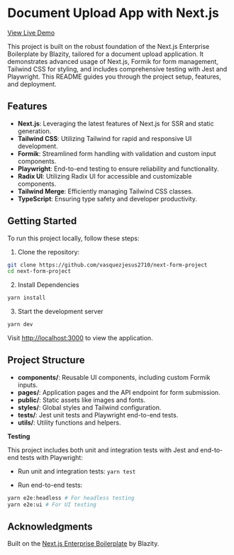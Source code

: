 # Document Upload App with Next.js

[View Live Demo](https://next-form-project.netlify.app/)

This project is built on the robust foundation of the Next.js Enterprise Boilerplate by Blazity, tailored for a document upload application. It demonstrates advanced usage of Next.js, Formik for form management, Tailwind CSS for styling, and includes comprehensive testing with Jest and Playwright. This README guides you through the project setup, features, and deployment.

## Features

- **Next.js**: Leveraging the latest features of Next.js for SSR and static generation.
- **Tailwind CSS**: Utilizing Tailwind for rapid and responsive UI development.
- **Formik**: Streamlined form handling with validation and custom input components.
- **Playwright**: End-to-end testing to ensure reliability and functionality.
- **Radix UI**: Utilizing Radix UI for accessible and customizable components.
- **Tailwind Merge**: Efficiently managing Tailwind CSS classes.
- **TypeScript**: Ensuring type safety and developer productivity.

## Getting Started

To run this project locally, follow these steps:

1. Clone the repository:

```bash
git clone https://github.com/vasquezjesus2710/next-form-project
cd next-form-project
```

2. Install Dependencies

```bash
yarn install
```
3. Start the development server

```bash
yarn dev
```

Visit [http://localhost:3000](http://localhost:3000) to view the application.



## Project Structure

- **components/**: Reusable UI components, including custom Formik inputs.
- **pages/**: Application pages and the API endpoint for form submission.
- **public/**: Static assets like images and fonts.
- **styles/**: Global styles and Tailwind configuration.
- **tests/**: Jest unit tests and Playwright end-to-end tests.
- **utils/**: Utility functions and helpers.

**Testing**

This project includes both unit and integration tests with Jest and end-to-end tests with Playwright:

- Run unit and integration tests:
`yarn test`

- Run end-to-end tests:
```bash
yarn e2e:headless # For headless testing
yarn e2e:ui # For UI testing
```


## Acknowledgments

Built on the [Next.js Enterprise Boilerplate](https://github.com/Blazity/next-enterprise) by Blazity.
